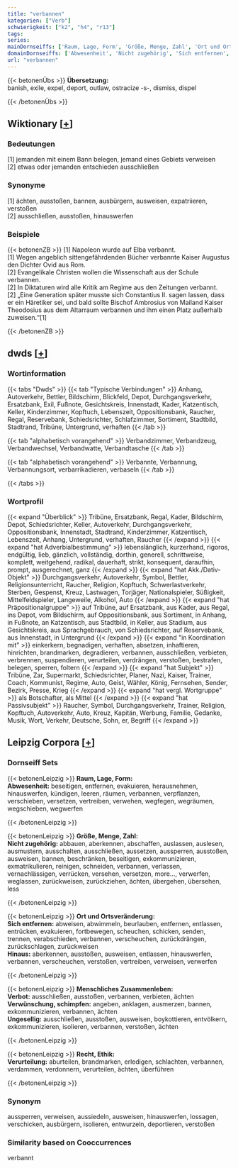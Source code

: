 ```yaml
---
title: "verbannen"
kategorien: ["Verb"]
schwierigkeit: ["k2", "h4", "r13"]
tags:
series:
mainDornseiffs: ['Raum, Lage, Form', 'Größe, Menge, Zahl', 'Ort und Ortsveränderung', 'Menschliches Zusammenleben', 'Recht, Ethik']
domainDornseiffs: ['Abwesenheit', 'Nicht zugehörig', 'Sich entfernen', 'Hinaus', 'Verbot', 'Verwünschung, schimpfen', 'Ungesellig', 'Verurteilung']
url: "verbannen"
---
```


{{< betonenÜbs >}}
**Übersetzung:**  
banish, exile, expel, deport, outlaw, ostracize -s-, dismiss, dispel  
  
{{< /betonenÜbs >}}

## Wiktionary [[+](https://de.wiktionary.org/wiki/verbannen)]

### Bedeutungen
[1] jemanden mit einem Bann belegen, jemand eines Gebiets verweisen  
[2] etwas oder jemanden entschieden ausschließen  

### Synonyme
[1] ächten, ausstoßen, bannen, ausbürgern, ausweisen, expatriieren, verstoßen  
[2] ausschließen, ausstoßen, hinauswerfen  

### Beispiele
{{< betonenZB >}}
[1] Napoleon wurde auf Elba verbannt.  
[1] Wegen angeblich sittengefährdenden Bücher verbannte Kaiser Augustus den Dichter Ovid aus Rom.  
[2] Evangelikale Christen wollen die Wissenschaft aus der Schule verbannen.  
[2] In Diktaturen wird alle Kritik am Regime aus den Zeitungen verbannt.  
[2] „Eine Generation später musste sich Constantius II. sagen lassen, dass er ein Häretiker sei, und bald sollte Bischof Ambrosius von Mailand Kaiser Theodosius aus dem Altarraum verbannen und ihm einen Platz außerhalb zuweisen.“[1]  

{{< /betonenZB >}}


## dwds [[+](https://www.dwds.de/wb/verbannen)]

### Wortinformation
{{< tabs "Dwds" >}}
{{< tab "Typische Verbindungen" >}}
Anhang, Autoverkehr, Bettler, Bildschirm, Blickfeld, Depot, Durchgangsverkehr, Ersatzbank, Exil, Fußnote, Gesichtskreis, Innenstadt, Kader, Katzentisch, Keller, Kinderzimmer, Kopftuch, Lebenszeit, Oppositionsbank, Raucher, Regal, Reservebank, Schiedsrichter, Schlafzimmer, Sortiment, Stadtbild, Stadtrand, Tribüne, Untergrund, verhaften
{{< /tab >}}

{{< tab "alphabetisch vorangehend" >}}
Verbandzimmer, Verbandzeug, Verbandwechsel, Verbandwatte, Verbandtasche
{{< /tab >}}

{{< tab "alphabetisch vorangehend" >}}
Verbannte, Verbannung, Verbannungsort, verbarrikadieren, verbaseln
{{< /tab >}}

{{< /tabs >}}

### Wortprofil
{{< expand "Überblick" >}} Tribüne, Ersatzbank, Regal, Kader, Bildschirm, Depot, Schiedsrichter, Keller, Autoverkehr, Durchgangsverkehr, Oppositionsbank, Innenstadt, Stadtrand, Kinderzimmer, Katzentisch, Lebenszeit, Anhang, Untergrund, verhaften, Raucher {{< /expand >}}
{{< expand "hat Adverbialbestimmung" >}} lebenslänglich, kurzerhand, rigoros, endgültig, lieb, gänzlich, vollständig, dorthin, generell, schrittweise, komplett, weitgehend, radikal, dauerhaft, strikt, konsequent, daraufhin, prompt, ausgerechnet, ganz {{< /expand >}}
{{< expand "hat Akk./Dativ-Objekt" >}} Durchgangsverkehr, Autoverkehr, Symbol, Bettler, Religionsunterricht, Raucher, Religion, Kopftuch, Schwerlastverkehr, Sterben, Gespenst, Kreuz, Lastwagen, Torjäger, Nationalspieler, Süßigkeit, Mittelfeldspieler, Langeweile, Alkohol, Auto {{< /expand >}}
{{< expand "hat Präpositionalgruppe" >}} auf Tribüne, auf Ersatzbank, aus Kader, aus Regal, ins Depot, vom Bildschirm, auf Oppositionsbank, aus Sortiment, in Anhang, in Fußnote, an Katzentisch, aus Stadtbild, in Keller, aus Stadium, aus Gesichtskreis, aus Sprachgebrauch, von Schiedsrichter, auf Reservebank, aus Innenstadt, in Untergrund {{< /expand >}}
{{< expand "in Koordination mit" >}} einkerkern, begnadigen, verhaften, absetzen, inhaftieren, hinrichten, brandmarken, degradieren, verbannen, ausschließen, verbieten, verbrennen, suspendieren, verurteilen, verdrängen, verstoßen, bestrafen, belegen, sperren, foltern {{< /expand >}}
{{< expand "hat Subjekt" >}} Tribüne, Zar, Supermarkt, Schiedsrichter, Planer, Nazi, Kaiser, Trainer, Coach, Kommunist, Regime, Auto, Geist, Wähler, König, Fernsehen, Sender, Bezirk, Presse, Krieg {{< /expand >}}
{{< expand "hat vergl. Wortgruppe" >}} als Botschafter, als Mittel {{< /expand >}}
{{< expand "hat Passivsubjekt" >}} Raucher, Symbol, Durchgangsverkehr, Trainer, Religion, Kopftuch, Autoverkehr, Auto, Kreuz, Kapitän, Werbung, Familie, Gedanke, Musik, Wort, Verkehr, Deutsche, Sohn, er, Begriff {{< /expand >}}

## Leipzig Corpora [[+](https://corpora.uni-leipzig.de/en/res?word=verbannen&corpusId=deu_newscrawl-public_2018)]

### Dornseiff Sets
{{< betonenLeipzig >}}
**Raum, Lage, Form:**  
**Abwesenheit:** beseitigen, entfernen, evakuieren, herausnehmen, hinauswerfen, kündigen, leeren, räumen, verbannen, verpflanzen, verschieben, versetzen, vertreiben, verwehen, wegfegen, wegräumen, wegschieben, wegwerfen  

{{< /betonenLeipzig >}}


{{< betonenLeipzig >}}
**Größe, Menge, Zahl:**  
**Nicht zugehörig:** abbauen, aberkennen, abschaffen, auslassen, auslesen, ausmustern, ausschalten, ausschließen, aussetzen, aussperren, ausstoßen, ausweisen, bannen, beschränken, beseitigen, exkommunizieren, exmatrikulieren, reinigen, schneiden, verbannen, verlassen, vernachlässigen, verrücken, versehen, versetzen, more..., verwerfen, weglassen, zurückweisen, zurückziehen, ächten, übergehen, übersehen, less  

{{< /betonenLeipzig >}}


{{< betonenLeipzig >}}
**Ort und Ortsveränderung:**  
**Sich entfernen:** abweisen, abwimmeln, beurlauben, entfernen, entlassen, entrücken, evakuieren, fortbewegen, scheuchen, schicken, senden, trennen, verabschieden, verbannen, verscheuchen, zurückdrängen, zurückschlagen, zurückweisen  
**Hinaus:** aberkennen, ausstoßen, ausweisen, entlassen, hinauswerfen, verbannen, verscheuchen, verstoßen, vertreiben, verweisen, verwerfen  

{{< /betonenLeipzig >}}


{{< betonenLeipzig >}}
**Menschliches Zusammenleben:**  
**Verbot:** ausschließen, ausstoßen, verbannen, verbieten, ächten  
**Verwünschung, schimpfen:** angeben, anklagen, ausmerzen, bannen, exkommunizieren, verbannen, ächten  
**Ungesellig:** ausschließen, ausstoßen, ausweisen, boykottieren, entvölkern, exkommunizieren, isolieren, verbannen, verstoßen, ächten  

{{< /betonenLeipzig >}}


{{< betonenLeipzig >}}
**Recht, Ethik:**  
**Verurteilung:** aburteilen, brandmarken, erledigen, schlachten, verbannen, verdammen, verdonnern, verurteilen, ächten, überführen  

{{< /betonenLeipzig >}}

### Synonym
aussperren, verweisen, aussiedeln, ausweisen, hinauswerfen, lossagen, verschicken, ausbürgern, isolieren, entwurzeln, deportieren, verstoßen


### Similarity based on Cooccurrences
verbannt

